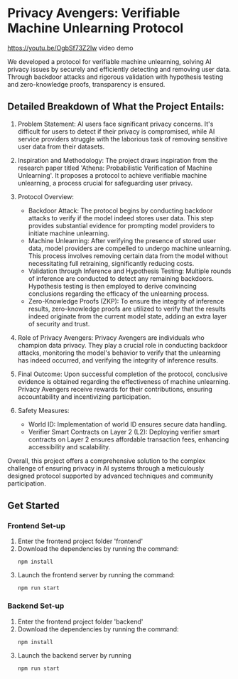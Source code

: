 # Privacy Avengers: Verifiable Machine Unlearning Protocol

https://youtu.be/OgbSf73Z2Iw video demo

We developed a protocol for verifiable machine unlearning, solving AI privacy issues by securely and efficiently detecting and removing user data. Through backdoor attacks and rigorous validation with hypothesis testing and zero-knowledge proofs, transparency is ensured.

## Detailed Breakdown of What the Project Entails:

1. Problem Statement: AI users face significant privacy concerns. It's difficult for users to detect if their privacy is compromised, while AI service providers struggle with the laborious task of removing sensitive user data from their datasets.

2. Inspiration and Methodology: The project draws inspiration from the research paper titled 'Athena: Probabilistic Verification of Machine Unlearning'. It proposes a protocol to achieve verifiable machine unlearning, a process crucial for safeguarding user privacy.

3. Protocol Overview:
   - Backdoor Attack: The protocol begins by conducting backdoor attacks to verify if the model indeed stores user data. This step provides substantial evidence for prompting model providers to initiate machine unlearning.
   - Machine Unlearning: After verifying the presence of stored user data, model providers are compelled to undergo machine unlearning. This process involves removing certain data from the model without necessitating full retraining, significantly reducing costs.
   - Validation through Inference and Hypothesis Testing: Multiple rounds of inference are conducted to detect any remaining backdoors. Hypothesis testing is then employed to derive convincing conclusions regarding the efficacy of the unlearning process.
   - Zero-Knowledge Proofs (ZKP): To ensure the integrity of inference results, zero-knowledge proofs are utilized to verify that the results indeed originate from the current model state, adding an extra layer of security and trust.

4. Role of Privacy Avengers: Privacy Avengers are individuals who champion data privacy. They play a crucial role in conducting backdoor attacks, monitoring the model's behavior to verify that the unlearning has indeed occurred, and verifying the integrity of inference results.

5. Final Outcome: Upon successful completion of the protocol, conclusive evidence is obtained regarding the effectiveness of machine unlearning. Privacy Avengers receive rewards for their contributions, ensuring accountability and incentivizing participation.

6. Safety Measures:
   - World ID: Implementation of world ID ensures secure data handling.
   - Verifier Smart Contracts on Layer 2 (L2): Deploying verifier smart contracts on Layer 2 ensures affordable transaction fees, enhancing accessibility and scalability.

Overall, this project offers a comprehensive solution to the complex challenge of ensuring privacy in AI systems through a meticulously designed protocol supported by advanced techniques and community participation.

## Get Started
### Frontend Set-up
1. Enter the frontend project folder 'frontend'
2. Download the dependencies by running the command:
   ```
   npm install
   ```
4. Launch the frontend server by running the command:
   ```
   npm run start
   ```

### Backend Set-up
1. Enter the frontend project folder 'backend'
2. Download the dependencies by running the command:
   ```
   npm install
   ```
3. Launch the backend server by running
   ```
   npm run start
   ```
